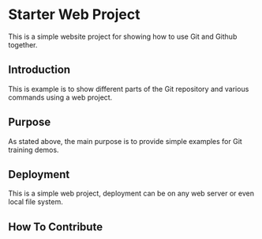# Starter Web Project

This is a simple website project for showing how to use Git and Github together.

## Introduction

This is example is to show different parts of the Git repository and various commands using a web project.

## Purpose

As stated above, the main purpose is  to provide simple examples for Git training demos.

## Deployment

This is a simple web project, deployment can be on any web server or even local file system.

## How To Contribute